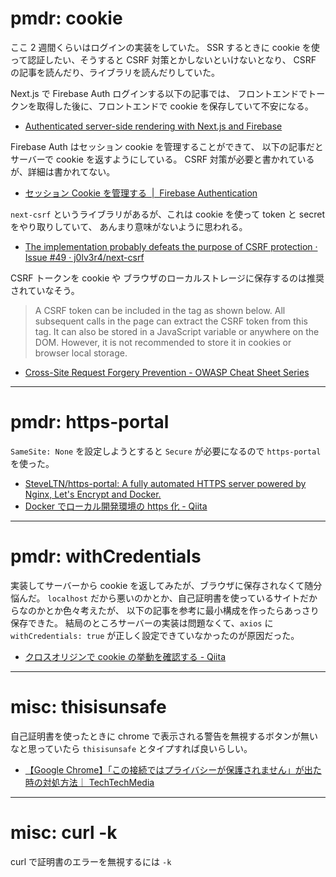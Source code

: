 # pmdr: cookie

ここ 2 週間くらいはログインの実装をしていた。
SSR するときに cookie を使って認証したい、そうすると CSRF 対策とかしないといけないとなり、
CSRF の記事を読んだり、ライブラリを読んだりしていた。

Next.js で Firebase Auth ログインする以下の記事では、
フロントエンドでトークンを取得した後に、フロントエンドで cookie を保存していて不安になる。

- [Authenticated server\-side rendering with Next\.js and Firebase](https://colinhacks.com/essays/nextjs-firebase-authentication)

Firebase Auth はセッション cookie を管理することができて、
以下の記事だとサーバーで cookie を返すようにしている。
CSRF 対策が必要と書かれているが、詳細は書かれてない。

- [セッション Cookie を管理する  \|  Firebase Authentication](https://firebase.google.com/docs/auth/admin/manage-cookies)

`next-csrf` というライブラリがあるが、これは cookie を使って token と secret をやり取りしていて、
あんまり意味がないように思われる。

- [The implementation probably defeats the purpose of CSRF protection · Issue \#49 · j0lv3r4/next\-csrf](https://github.com/j0lv3r4/next-csrf/issues/49)

CSRF トークンを cookie や ブラウザのローカルストレージに保存するのは推奨されていなそう。

> A CSRF token can be included in the <meta> tag as shown below. All subsequent calls in the page can extract the CSRF token from this <meta> tag. It can also be stored in a JavaScript variable or anywhere on the DOM. However, it is not recommended to store it in cookies or browser local storage.

- [Cross\-Site Request Forgery Prevention \- OWASP Cheat Sheet Series](https://cheatsheetseries.owasp.org/cheatsheets/Cross-Site_Request_Forgery_Prevention_Cheat_Sheet.html#cross-site-request-forgery-prevention-cheat-sheet)

---

# pmdr: https-portal

`SameSite: None` を設定しようとすると `Secure` が必要になるので `https-portal` を使った。

- [SteveLTN/https\-portal: A fully automated HTTPS server powered by Nginx, Let's Encrypt and Docker\.](https://github.com/SteveLTN/https-portal)
- [Docker でローカル開発環境の https 化 \- Qiita](https://qiita.com/muk-ai/items/413ae83b0a241495dd34)

---

# pmdr: withCredentials

実装してサーバーから cookie を返してみたが、ブラウザに保存されなくて随分悩んだ。
`localhost` だから悪いのかとか、自己証明書を使っているサイトだからなのかとか色々考えたが、
以下の記事を参考に最小構成を作ったらあっさり保存できた。
結局のところサーバーの実装は問題なくて、`axios` に `withCredentials: true` が正しく設定できていなかったのが原因だった。

- [クロスオリジンで cookie の挙動を確認する \- Qiita](https://qiita.com/Syy12345-Unity/items/eaa913ecc80e8cb96f0b)

---

# misc: thisisunsafe

自己証明書を使ったときに chrome で表示される警告を無視するボタンが無いなと思っていたら
`thisisunsafe` とタイプすれば良いらしい。

- [【Google Chrome】「この接続ではプライバシーが保護されません」が出た時の対処方法｜ TechTechMedia](https://techtechmedia.com/this-is-unsafe/)

---

# misc: curl -k

curl で証明書のエラーを無視するには `-k`
